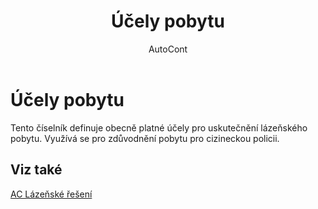 ﻿---
    title: "Účely pobytu"
    author: AutoCont
    ms.date: 04/30/2018
    ms.topic: article
    ms.prod: dynamics-nav-2017
    ms.contentlocale: cs-cz
    ms.lasthandoff: 04/30/2018
---

# Účely pobytu

Tento číselník definuje obecně platné účely pro uskutečnění lázeňského pobytu. Využívá se pro zdůvodnění pobytu pro cizineckou policii. 


## <a name="see-also"></a>Viz také
[AC Lázeňské řešení](ac-spa-solution.md)
